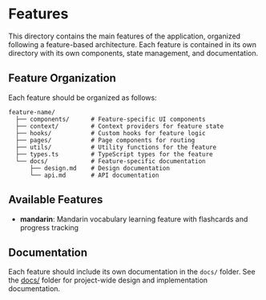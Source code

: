 # Features

This directory contains the main features of the application, organized following a feature-based architecture. Each feature is contained in its own directory with its own components, state management, and documentation.

## Feature Organization

Each feature should be organized as follows:

```
feature-name/
  ├── components/      # Feature-specific UI components
  ├── context/         # Context providers for feature state
  ├── hooks/           # Custom hooks for feature logic
  ├── pages/           # Page components for routing
  ├── utils/           # Utility functions for the feature
  ├── types.ts         # TypeScript types for the feature
  └── docs/            # Feature-specific documentation
      ├── design.md    # Design documentation
      └── api.md       # API documentation
```

## Available Features

- **mandarin**: Mandarin vocabulary learning feature with flashcards and progress tracking

## Documentation

Each feature should include its own documentation in the `docs/` folder. See the [docs/](../../docs/) folder for project-wide design and implementation documentation.
